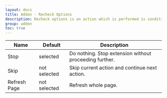 ```yaml
---
layout: docs
title: Addon · Recheck Options
description: Recheck options is an action which is performed is condition is failed even after recheck
group: addon
toc: true
---
```


<table class="table">
  <thead>
    <tr>
      <th>Name</th>
      <th>Default</th>
      <th>Description</th>
    </tr>
  </thead>
  <tbody>
    <tr>
      <td>Stop</td>
      <td>selected</td>
      <td>Do nothing. Stop extension without proceeding further.</td>
    </tr>
    <tr>
      <td>Skip</td>
      <td>not selected</td>
      <td>Skip current action and continue next action.</td>
    </tr>
    <tr>
      <td>Refresh Page</td>
      <td>not selected</td>
      <td>Refresh whole page.</td>
    </tr>
  </tbody>
</table>